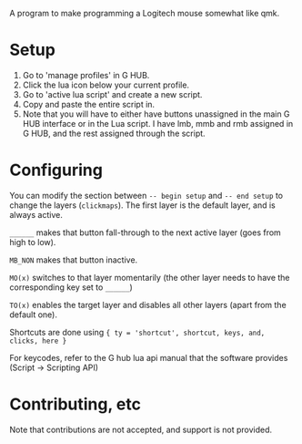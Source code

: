 A program to make programming a Logitech mouse somewhat like qmk.



Setup
=====

1. Go to 'manage profiles' in G HUB.
2. Click the lua icon below your current profile.
3. Go to 'active lua script' and create a new script.
4. Copy and paste the entire script in.
5. Note that you will have to either have buttons unassigned in the main G HUB
   interface or in the Lua script. I have lmb, mmb and rmb assigned in G HUB,
   and the rest assigned through the script.



Configuring
===========

You can modify the section between `-- begin setup` and `-- end setup` to change
the layers (`clickmaps`). The first layer is the default layer, and is always
active.

`______` makes that button fall-through to the next active layer (goes from high to low).

`MB_NON` makes that button inactive.

`MO(x)` switches to that layer momentarily (the other layer needs to have the
corresponding key set to `______`)

`TO(x)` enables the target layer and disables all other layers (apart from the default one).

Shortcuts are done using `{ ty = 'shortcut', shortcut, keys, and, clicks, here }`

For keycodes, refer to the G hub lua api manual that the software provides (Script -> Scripting API)



Contributing, etc
=================

Note that contributions are not accepted, and support is not provided.
